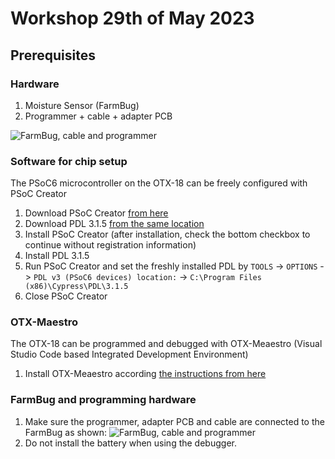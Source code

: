 # Workshop 29th of May 2023

## Prerequisites
### Hardware
1. Moisture Sensor (FarmBug)
1. Programmer + cable + adapter PCB

![FarmBug, cable and programmer](https://github.com/onethinx/Workshop_18May2023/blob/main/FarmBug%20&%20programmer.jpeg?raw=true)

### Software for chip setup
The PSoC6 microcontroller on the OTX-18 can be freely configured with PSoC Creator
1. Download PSoC Creator [from here](https://drive.google.com/drive/folders/17IZQReRqCk6mNGf5SMYcHy2We6gLfeac?usp=share_link)
1. Download PDL 3.1.5 [from the same location](https://drive.google.com/drive/folders/17IZQReRqCk6mNGf5SMYcHy2We6gLfeac?usp=share_link)
1. Install PSoC Creator (after installation, check the bottom checkbox to continue without registration information)
1. Install PDL 3.1.5
1. Run PSoC Creator and set the freshly installed PDL by `TOOLS` -> `OPTIONS` -> `PDL v3 (PSoC6 devices) location:` -> `C:\Program Files (x86)\Cypress\PDL\3.1.5`
1. Close PSoC Creator

### OTX-Maestro
The OTX-18 can be programmed and debugged with OTX-Meaestro (Visual Studio Code based Integrated Development Environment)
1. Install OTX-Meaestro according [the instructions from here](https://github.com/onethinx/OTX-Maestro-Windows)

### FarmBug and programming hardware
1. Make sure the programmer, adapter PCB and cable are connected to the FarmBug as shown:
 ![FarmBug, cable and programmer](https://github.com/onethinx/Workshop_18May2023/blob/main/Connection.jpg?raw=true)
1. Do not install the battery when using the debugger.
